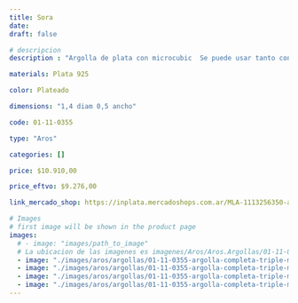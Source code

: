 ```yaml
---
title: Sora
date: 
draft: false

# descripcion
description : "Argolla de plata con microcubic  Se puede usar tanto con los cubic hacia el frente como con la parte posterior lisa. Dos aros en uno!"

materials: Plata 925

color: Plateado

dimensions: "1,4 diam 0,5 ancho"

code: 01-11-0355

type: "Aros"

categories: []

price: $10.910,00

price_eftvo: $9.276,00

link_mercado_shop: https://inplata.mercadoshops.com.ar/MLA-1113256350-aros-plata-925-sora-_JM

# Images
# first image will be shown in the product page
images:
  # - image: "images/path_to_image"
  # La ubicacion de las imagenes es imagenes/Aros/Aros.Argollas/01-11-0355-sora
  - image: "./images/aros/argollas/01-11-0355-argolla-completa-triple-micro-y-lisa_a.JPG"
  - image: "./images/aros/argollas/01-11-0355-argolla-completa-triple-micro-y-lisa_b.JPG"
  - image: "./images/aros/argollas/01-11-0355-argolla-completa-triple-micro-y-lisa_c.jpg"
  - image: "./images/aros/argollas/01-11-0355-argolla-completa-triple-micro-y-lisa_d.jpg"
---
```

